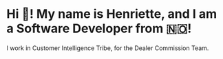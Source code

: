 <h1 \color{blue}Blue}>Hi 👋! My name is Henriette, and I am a Software Developer from 🇳🇴!</h1>
I work in Customer Intelligence Tribe, for the Dealer Commission Team.

